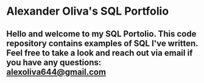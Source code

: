 # Alexander Oliva's SQL Portfolio

## Hello and welcome to my SQL Portolio. This code repository contains examples of SQL I've written. Feel free to take a look and reach out via email if you have any questions: alexoliva644@gmail.com
